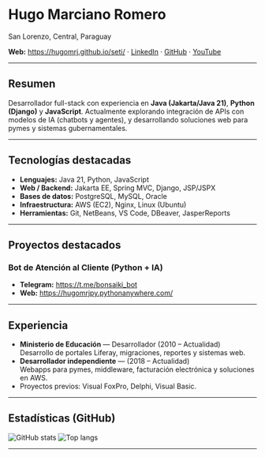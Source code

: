# Hugo Marciano Romero

San Lorenzo, Central, Paraguay  

**Web:** https://hugomrj.github.io/seti/ · [LinkedIn](https://www.linkedin.com/in/hugomrj/) · [GitHub](https://github.com/hugomrj/) · [YouTube](https://www.youtube.com/)

---

## Resumen
Desarrollador full-stack con experiencia en **Java (Jakarta/Java 21)**, **Python (Django)** y **JavaScript**. Actualmente explorando integración de APIs con modelos de IA (chatbots y agentes), y desarrollando soluciones web para pymes y sistemas gubernamentales.

---

## Tecnologías destacadas
- **Lenguajes:** Java 21, Python, JavaScript  
- **Web / Backend:** Jakarta EE, Spring MVC, Django, JSP/JSPX  
- **Bases de datos:** PostgreSQL, MySQL, Oracle  
- **Infraestructura:** AWS (EC2), Nginx, Linux (Ubuntu)  
- **Herramientas:** Git, NetBeans, VS Code, DBeaver, JasperReports

---

## Proyectos destacados
### Bot de Atención al Cliente (Python + IA)
- **Telegram:** https://t.me/bonsaiki_bot  
- **Web:** https://hugomrjpy.pythonanywhere.com/


---

## Experiencia
- **Ministerio de Educación** — Desarrollador (2010 – Actualidad)  
  Desarrollo de portales Liferay, migraciones, reportes y sistemas web.
- **Desarrollador independiente** — (2018 – Actualidad)  
  Webapps para pymes, middleware, facturación electrónica y soluciones en AWS.
- Proyectos previos: Visual FoxPro, Delphi, Visual Basic.

---

## Estadísticas (GitHub)
![GitHub stats](https://github-readme-stats.vercel.app/api?username=hugomrj&show_icons=true&theme=radical)
![Top langs](https://github-readme-stats.vercel.app/api/top-langs/?username=hugomrj&layout=compact&theme=radical)

---




